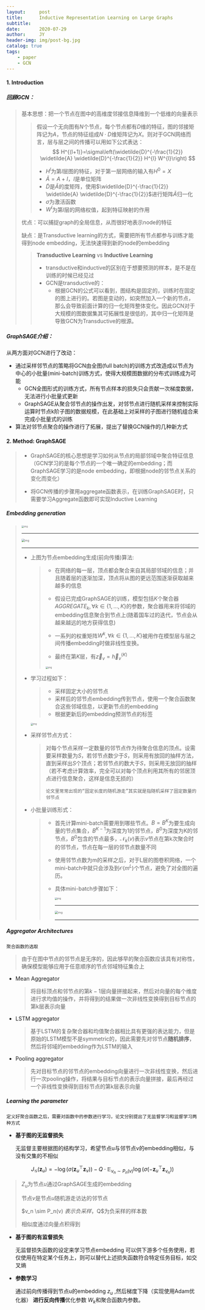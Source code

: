 ```yaml
---
layout:     post
title:      Inductive Representation Learning on Large Graphs 
subtitle:   
date:       2020-07-29
author:     JY
header-img: img/post-bg.jpg
catalog: true
tags:
    - paper
    - GCN
---
```


#### 1. Introduction

##### 回顾GCN：

> 基本思想：把一个节点在图中的高维度邻接信息降维到一个低维的向量表示
>
> > 假设一个无向图有$N$个节点，每个节点都有$D$维的特征，图的邻接矩阵记为$A$，节点的特征组成$N\cdot D$维矩阵记为$X$。则对于GCN网络而言，层与层之间的传播可以用如下公式表达：
> > $$
> > H^{(l+1)}=\sigma\left(\widetilde{D}^{-\frac{1}{2}} \widetilde{A} \widetilde{D}^{-\frac{1}{2}} H^{l} W^{l}\right)
> > $$
> >
> > - $H^l$为第$l$层图的特征，对于第一层网络的输入有$H^0=X$
> > - $\widetilde{A}=A+I$，$I$是单位矩阵
> > - $\widetilde{D}$是$\widetilde{A}$的度矩阵，使用$\widetilde{D}^{-\frac{1}{2}} \widetilde{A} \widetilde{D}^{-\frac{1}{2}}$进行矩阵$\widetilde{A}$归一化
> > - $\sigma$为激活函数
> > - $W^l$为第$l$层的网络权值，起到特征映射的作用
>
> 优点：可以捕捉graph的全局信息，从而很好地表示node的特征
>
> 缺点：是Transductive learning的方式，需要把所有节点都参与训练才能得到node embedding，无法快速得到新的node的embedding
>
> > **Transductive Learning** vs **Inductive Learning**
> >
> > - transductive和inductive的区别在于想要预测的样本，是不是在训练的时候已经见过
> > - GCN是transductive的：
> >   - 根据GCN的公式可以看到，图结构是固定的，训练时在固定的图上进行的。若图是变动的，如突然加入一个新的节点，那么会导致前面计算的归一化矩阵整体变化。因此GCN对于大规模的图数据集其可拓展性是很低的，其中归一化矩阵是导致GCN为Transductive的根源。



##### GraphSAGE介绍：

从两方面对GCN进行了改动：

- 通过采样邻节点的策略将GCN由全图(full batch)的训练方式改造成以节点为中心的小批量(mini-batch)训练方式，使得大规模图数据的分布式训练成为可能
  - GCN全图形式的训练方式，所有节点样本的损失只会贡献一次梯度数据，无法进行小批量式更新
  - GraphSAGE从聚合邻节点的操作出发，对邻节点进行随机采样来控制实际运算时节点k阶子图的数据规模，在此基础上对采样的子图进行随机组合来完成小批量式的训练
- 算法对邻节点聚合的操作进行了拓展，提出了替换GCN操作的几种新方式



#### 2. Method: GraphSAGE

> - GraphSAGE的核心思想是学习如何从节点的局部邻域中聚合特征信息（GCN学习的是每个节点的一个唯一确定的embedding；而GraphSAGE学习的是node embedding，即根据node的邻节点关系的变化而变化）
>
> - 将GCN传播的步骤用aggregate函数表示，在训练GraphSAGE时，只需要学习Aggregate函数即可实现Inductive Learning

##### Embedding generation

> <img src="https://github.com/ZJU-CVs/zju-cvs.github.io/raw/master/img/graph-models/10.png" alt="img" style="zoom:40%;" />
>
> ---
>
> <img src="https://github.com/ZJU-CVs/zju-cvs.github.io/raw/master/img/graph-models/14.png" alt="img" style="zoom:50%;" />
>
> ---
>
> 
>
> - 上图为节点embedding生成(前向传播)算法:
>
>   > - 在网络的每一层，顶点都会聚合来自其局部邻域的信息；并且随着层的逐渐加深，顶点将从图的更远范围逐渐获取越来越多的信息
>   >
>   > - 假设已完成GraphSAGE的训练，模型包括$K$个聚合器$AGGREGATE_k,\forall k \in\{1, \ldots, K\}$的参数，聚合器用来将邻域的embedding信息聚合到节点上(随着国车过的迭代，节点会从越来越远的地方获得信息)
>   >
>   > - 一系列的权重矩阵$W^k,\forall k \in\{1, \ldots, K\}$被用作在模型层与层之间传播embedding时做非线性变换。
>   >
>   > - 最终在第$K$层，有$\overrightarrow{{z}}_{v}=\overrightarrow{{h}}_{v}^{(K)}$
>   >
>   >   
>   >
>   > <img src="https://github.com/ZJU-CVs/zju-cvs.github.io/raw/master/img/graph-models/12.jpg" alt="img" style="zoom:40%;" />
>
> - 学习过程如下：
>
>   > - 采样固定大小的邻节点
>   > - 采样后的邻节点embedding传到节点，使用一个聚合函数聚合这些邻域信息，以更新节点的embedding
>   > - 根据更新后的embedding预测节点的标签
>
>   <img src="https://github.com/ZJU-CVs/zju-cvs.github.io/raw/master/img/graph-models/11.png" alt="img" style="zoom:40%;" />
>
> - 采样邻节点方式：
>
>   > 对每个节点采样一定数量的邻节点作为待聚合信息的顶点。设需要采样数量为$S$，若邻节点数少于$S$，则采用有放回的抽样方法，直到采样出$S$个顶点；若邻节点的数大于$S$，则采用无放回的抽样（若不考虑计算效率，完全可以对每个顶点利用其所有的邻居顶点进行信息聚合，这样是信息无损的）
>   >
>   > `论文里常常出现的“固定长度的随机游走”其实就是指随机采样了固定数量的邻节点`
>
>   
>
> - 小批量训练形式：
>
>   > - 首先计算mini-batch需要用到哪些节点。$B=B^K$为要生成向量的节点集合，$B^{K-1}$为深度为1的邻节点，$B^0$为深度为K的邻节点，$B^0$包含的节点最多，$\mathcal{N}_k(v)$表示$v$节点在第k次聚合时的邻节点，节点在每一层的邻节点数量不同
>   >
>   > - 使用邻节点数为m的采样之后，对于L层的图卷积网络，一个mini-batch中就只会涉及到$\mathcal{O}(m^L)$个节点，避免了对全图的遍历。
>   >
>   > - 具体mini-batch步骤如下：
>   >
>   >   <img src="https://github.com/ZJU-CVs/zju-cvs.github.io/raw/master/img/graph-models/13.png" alt="img" style="zoom:40%;" />
>   >
>   >   ---
>   >
>   >   <img src="https://github.com/ZJU-CVs/zju-cvs.github.io/raw/master/img/graph-models/15.png" alt="img" style="zoom:50%;" />
>   >
>   >   ---
>   >
>   >   



##### Aggregator Architectures

`聚合函数的选取`

> 由于在图中节点的邻节点是无序的，因此够早的聚合函数应该具有对称性，确保模型能够应用于任意顺序的节点邻域特征集合上

- Mean Aggregator

  > 将目标顶点和邻节点的第$k-1$层向量拼接起来，然后对向量的每个维度进行求均值的操作，并将得到的结果做一次非线性变换得到目标节点的第k层表示向量
  >
  
- LSTM aggregator

  > 基于LSTM的复杂聚合器和均值聚合器相比具有更强的表达能力，但是原始的LSTM模型不是symmetric的，因此需要先对邻节点**随机排序**，然后将邻域的embedding作为LSTM的输入
  >
  
- Pooling aggregator

  > 先对目标节点的邻节点的embedding向量进行一次非线性变换，然后进行一次pooling操作，将结果与目标节点的表示向量拼接，最后再经过一个非线性变换得到目标节点的第k层表示向量



##### Learning the parameter

`定义好聚合函数之后，需要对函数中的参数进行学习，论文分别提出了无监督学习和监督学习两种方式`



- **基于图的无监督损失**

  无监督主要根据图的结构学习，希望节点u与邻节点v的embedding相似，与没有交集的不相似

$$
J_{\mathcal{G}}\left(\mathbf{z}_{u}\right)=-\log \left(\sigma\left(\mathbf{z}_{u}^{\top} \mathbf{z}_{v}\right)\right)-Q \cdot \mathbb{E}_{v_{n} \sim P_{n}(v)} \log \left(\sigma\left(-\mathbf{z}_{u}^{\top} \mathbf{z}_{v_{n}}\right)\right)
$$



> $Z_u$为节点$u$通过GraphSAGE生成的embedding
> 
> 节点$v$是节点$u$随机游走访达的邻节点
> 
>$v_n \sim P_n(v) $表示负采样，$Q$为负采样的样本数
> 
> 相似度通过向量点积得到



- **基于图的有监督损失**

  无监督损失函数的设定来学习节点embedding 可以供下游多个任务使用，若仅使用在特定某个任务上，则可以替代上述损失函数符合特定任务目标，如交叉熵



- **参数学习**

  通过前向传播得到节点u的embedding $z_u$ ,然后梯度下降（实现使用Adam优化器） **进行反向传播**优化参数 $W_k$和聚合函数内参数。